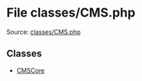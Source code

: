 File classes/CMS.php
=========

Source: [classes/CMS.php](https://github.com/PrestaShop/PrestaShop/blob/1.6.1.3/classes/CMS.php)


Classes
-------

* [CMSCore](class.CMSCore.md)


